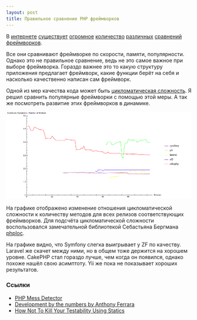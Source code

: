 ```yaml
---
layout: post
title: Правильное сравнение PHP фреймворков
---
```

В
[интернете](http://briananglin.me/2014/01/best-php-frameworks-2014/)
[существует](http://www.sitepoint.com/best-php-frameworks-2014/)
[огромное](http://www.techempower.com/benchmarks/)
[количество](http://www.dev-metal.com/which-php-framework-to-learn-in-2014-phalcon-by-far-the-fasted-ever/)
[различных](http://1st2tech.com/blog/2014/01/07/performance-benchmark-of-popular-php-frameworks/)
[сравнений](http://codegeekz.com/best-php-frameworks-2014/)
[фреймворков](http://www.tisindia.com/blog/7-best-php-frameworks-2014/).

Все они сравнивают фреймворке по скорости, памяти, популярности.
Однако это не правильное сравнение, ведь не это самое важное при выборе фреймворка.
Гораздо важнее это то какую структуру приложения предлагает фреймворк, какие функции берёт на себя и
насколько качественно написан сам фреймворк.

Одной из мер качества кода может быть [цикломатическая сложность](http://ru.wikipedia.org/wiki/%D0%A6%D0%B8%D0%BA%D0%BB%D0%BE%D0%BC%D0%B0%D1%82%D0%B8%D1%87%D0%B5%D1%81%D0%BA%D0%B0%D1%8F_%D1%81%D0%BB%D0%BE%D0%B6%D0%BD%D0%BE%D1%81%D1%82%D1%8C).
Я решил сравнить популярные фреймворки с помощью этой меры. А так же посмотреть развитие этих фреймворков в динамике.

<img src="/assets/php-framework-comparison/plot.png" class="center">

На графике отображено изменение отношения цикломатической сложности к количеству методов для всех релизов соответствующих фреймворков.
Для подсчёта цикломатической сложности воспользовался замечательной библиотекой Себастьяна Бергмана
[phploc](https://github.com/sebastianbergmann/phploc).

На графике видно, что Symfony слегка выигрывает у ZF по качеству. Laravel же скачет между ними, но в общем тоже держится на хорошем уровне. CakePHP стал гораздо лучше, чем когда он появился, однако похоже нашёл свою асимптоту. Yii же пока не показывает хороших результатов. 

<!--more-->

### Ссылки

* [PHP Mess Detector](http://phpmd.org/)
* [Development by the numbers by Anthony Ferrara](http://www.slideshare.net/ircmaxell/development-by-the-numbers)
* [How Not To Kill Your Testability Using Statics](http://kunststube.net/static/)
